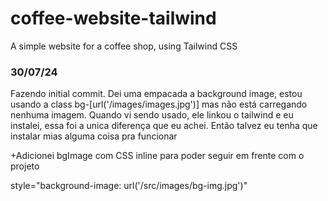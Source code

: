 # coffee-website-tailwind
 A simple website for a coffee shop, using Tailwind CSS



### 30/07/24 
Fazendo initial commit.
Dei uma empacada a background image, estou usando a class bg-[url('/images/images.jpg')] mas não está carregando nenhuma imagem. 
Quando vi sendo usado, ele linkou o tailwind e eu instalei, essa foi a unica diferença que eu achei. Então talvez eu tenha que instalar mias alguma coisa pra funcionar

+Adicionei bgImage com CSS inline para poder seguir em frente com o projeto 

style="background-image: url('/src/images/bg-img.jpg')"